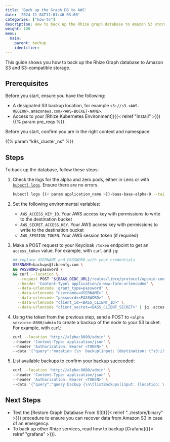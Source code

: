 ```yaml
---
title: 'Back up the Graph DB to AWS'
date: '2024-11-04T11:01:46-03:00'
categories: ["how-to"]
description: How to back up the Rhize graph database to Amazon S3 storage.
weight: 100
menu:
  main:
    parent: backup
    identifier:
---
```


This guide shows you how to back up the Rhize Graph database to Amazon S3 and S3-compatible storage.

## Prerequisites

Before you start, ensure you have the following:


- A designated S3 backup location, for example `s3://s3.<AWS-REGION>.amazonaws.com/<AWS-BUCKET-NAME>`.
- Access to your [Rhize Kubernetes Environment]({{< relref "install" >}})
{{% param pre_reqs %}}.


Before you start, confirm you are in the right context and namespace:

{{% param "k8s_cluster_ns" %}}

## Steps

To back up the database, follow these steps:

1. Check the logs for the alpha and zero pods, either in Lens or with [`kubectl logs`](https://kubernetes.io/docs/reference/generated/kubectl/kubectl-commands#logs).
    Ensure there are no errors.

    ```bash
    kubectl logs {{< param application_name >}}-baas-baas-alpha-0 --tail=80
    ```
1. Set the following environmental variables:
   - `AWS_ACCESS_KEY_ID`. Your AWS access key with permissions to write to the destination bucket 
   - `AWS_SECRET_ACCESS_KEY`. Your AWS access key with permissions to write to the destination bucket
   - `AWS_SESSION_TOKEN`. Your AWS session token (if required)

1. Make a POST request to your Keycloak `/token` endpoint to get an `access_token` value.
For example, with `curl` and `jq`:

    ```bash
    ## replace USERNAME and PASSWORD with your credentials
    USERNAME=backups@libremfg.com \
    && PASSWORD=password \
    && curl --location \
      --request POST "${BAAS_OIDC_URL}/realms/libre/protocol/openid-connect/token" \
      --header 'Content-Type\ application/x-www-form-urlencoded' \
      --data-urlencode 'grant_type=password' \
      --data-urlencode "username=<USERNAME>" \
      --data-urlencode "password=<PASSWORD>"  \
      --data-urlencode "client_id=<BASS_CLIENT_ID>" \
      --data-urlencode "client_secret=<BASS_CLIENT_SECRET>" | jq .access_token
    ```

1. Using the token from the previous step, send a POST to `<alpha service>:8080/admin` to create a backup of the node to your S3 bucket.
For example, with `curl`:

    ```bash
   curl --location 'http://alpha:8080/admin' \
   --header 'Content-Type: application/json' \
   --header 'Authorization: Bearer <TOKEN>' \
   --data '{"query":"mutation {\n  backup(input: {destination: \"s3://s3.<AWS-REGION>.amazonaws.com/<AWS-BUCKET-NAME>\"}) {\n    response {\n      message\n      code\n    }\n    taskId\n  }\n}","variables":{}}'
   ```

1. List available backups to confirm your backup succeeded:

    ```bash
    curl --location 'http://alpha:8080/admin' \
   --header 'Content-Type: application/json' \
   --header 'Authorization: Bearer <TOKEN>' \
   --data '{"query":"query backup {\n\tlistBackups(input: {location: \"s3://s3.<AWS-REGION>>.amazonaws.com/<AWS-BUCKET-NAME>\"}) {\n\t\tbackupId\n\t\tbackupNum\n\t\tpath\n\t\tsince\n\t\ttype\n\t}\n}","variables":{}}'
    ```

## Next Steps

- Test the [Restore Graph Database From S3]({{< relref "../restore/binary" >}}) procedure to ensure you can recover data from Amazon S3 in case of an emergency.
- To back up other Rhize services, read how to backup [Grafana]({{< relref "grafana" >}}).
